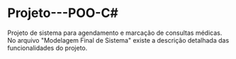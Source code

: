 # Projeto---POO-C#
Projeto de sistema para agendamento e marcação de consultas médicas. No arquivo "Modelagem Final de Sistema" existe a descrição detalhada das funcionalidades do projeto.
